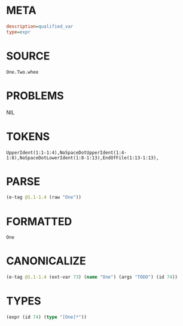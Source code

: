 # META
~~~ini
description=qualified_var
type=expr
~~~
# SOURCE
~~~roc
One.Two.whee
~~~
# PROBLEMS
NIL
# TOKENS
~~~zig
UpperIdent(1:1-1:4),NoSpaceDotUpperIdent(1:4-1:8),NoSpaceDotLowerIdent(1:8-1:13),EndOfFile(1:13-1:13),
~~~
# PARSE
~~~clojure
(e-tag @1.1-1.4 (raw "One"))
~~~
# FORMATTED
~~~roc
One
~~~
# CANONICALIZE
~~~clojure
(e-tag @1.1-1.4 (ext-var 73) (name "One") (args "TODO") (id 74))
~~~
# TYPES
~~~clojure
(expr (id 74) (type "[One]*"))
~~~
